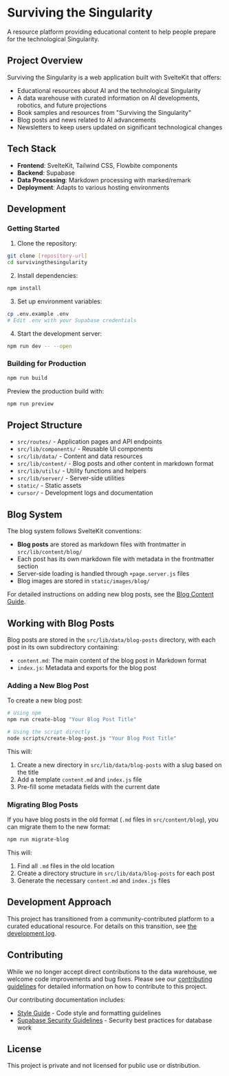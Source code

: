 # Surviving the Singularity

A resource platform providing educational content to help people prepare for the technological Singularity.

## Project Overview

Surviving the Singularity is a web application built with SvelteKit that offers:

- Educational resources about AI and the technological Singularity
- A data warehouse with curated information on AI developments, robotics, and future projections
- Book samples and resources from "Surviving the Singularity"
- Blog posts and news related to AI advancements
- Newsletters to keep users updated on significant technological changes

## Tech Stack

- **Frontend**: SvelteKit, Tailwind CSS, Flowbite components
- **Backend**: Supabase
- **Data Processing**: Markdown processing with marked/remark
- **Deployment**: Adapts to various hosting environments

## Development

### Getting Started

1. Clone the repository:
```bash
git clone [repository-url]
cd survivingthesingularity
```

2. Install dependencies:
```bash
npm install
```

3. Set up environment variables:
```bash
cp .env.example .env
# Edit .env with your Supabase credentials
```

4. Start the development server:
```bash
npm run dev -- --open
```

### Building for Production

```bash
npm run build
```

Preview the production build with:
```bash
npm run preview
```

## Project Structure

- `src/routes/` - Application pages and API endpoints
- `src/lib/components/` - Reusable UI components
- `src/lib/data/` - Content and data resources
- `src/lib/content/` - Blog posts and other content in markdown format
- `src/lib/utils/` - Utility functions and helpers
- `src/lib/server/` - Server-side utilities
- `static/` - Static assets
- `cursor/` - Development logs and documentation

## Blog System

The blog system follows SvelteKit conventions:

- **Blog posts** are stored as markdown files with frontmatter in `src/lib/content/blog/`
- Each post has its own markdown file with metadata in the frontmatter section
- Server-side loading is handled through `+page.server.js` files
- Blog images are stored in `static/images/blog/`

For detailed instructions on adding new blog posts, see the [Blog Content Guide](src/lib/content/README.md).

## Working with Blog Posts

Blog posts are stored in the `src/lib/data/blog-posts` directory, with each post in its own subdirectory containing:

- `content.md`: The main content of the blog post in Markdown format
- `index.js`: Metadata and exports for the blog post

### Adding a New Blog Post

To create a new blog post:

```bash
# Using npm
npm run create-blog "Your Blog Post Title"

# Using the script directly
node scripts/create-blog-post.js "Your Blog Post Title"
```

This will:
1. Create a new directory in `src/lib/data/blog-posts` with a slug based on the title
2. Add a template `content.md` and `index.js` file
3. Pre-fill some metadata fields with the current date

### Migrating Blog Posts

If you have blog posts in the old format (`.md` files in `src/content/blog`), you can migrate them to the new format:

```bash
npm run migrate-blog
```

This will:
1. Find all `.md` files in the old location
2. Create a directory structure in `src/lib/data/blog-posts` for each post
3. Generate the necessary `content.md` and `index.js` files

## Development Approach

This project has transitioned from a community-contributed platform to a curated educational resource. For details on this transition, see [the development log](./cursor/devlog.md).

## Contributing

While we no longer accept direct contributions to the data warehouse, we welcome code improvements and bug fixes. Please see our [contributing guidelines](./docs/contributing/CONTRIBUTING.md) for detailed information on how to contribute to this project.

Our contributing documentation includes:
- [Style Guide](./docs/contributing/STYLE_GUIDE.md) - Code style and formatting guidelines
- [Supabase Security Guidelines](./docs/contributing/SUPABASE_SECURITY.md) - Security best practices for database work

## License

This project is private and not licensed for public use or distribution.
